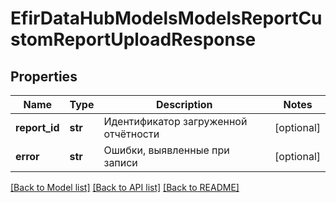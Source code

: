 # EfirDataHubModelsModelsReportCustomReportUploadResponse

## Properties
Name | Type | Description | Notes
------------ | ------------- | ------------- | -------------
**report_id** | **str** | Идентификатор загруженной отчётности | [optional] 
**error** | **str** | Ошибки, выявленные при записи | [optional] 

[[Back to Model list]](../README.md#documentation-for-models) [[Back to API list]](../README.md#documentation-for-api-endpoints) [[Back to README]](../README.md)

